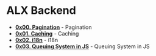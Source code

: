 # ALX Backend

- **[0x00. Pagination](./0x00-pagination/)** - Pagination
- **[0x01. Caching](./0x01-caching/)** - Caching
- **[0x02. i18n](./0x02-i18n/)** - i18n
- **[0x03. Queuing System in JS](./0x03-queuing_system_in_js/)** - Queuing System in JS